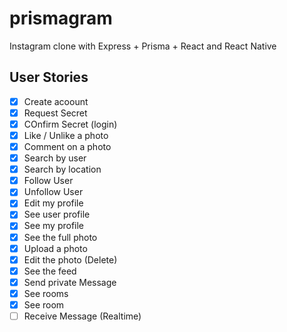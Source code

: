 # prismagram

Instagram clone with Express + Prisma + React and React Native

## User Stories

- [x] Create acoount
- [x] Request Secret
- [x] COnfirm Secret (login)
- [x] Like / Unlike a photo
- [x] Comment on a photo
- [x] Search by user
- [x] Search by location
- [x] Follow User
- [x] Unfollow User
- [x] Edit my profile
- [x] See user profile
- [x] See my profile
- [x] See the full photo
- [x] Upload a photo
- [x] Edit the photo (Delete)
- [x] See the feed
- [x] Send private Message
- [x] See rooms
- [x] See room
- [ ] Receive Message (Realtime)
